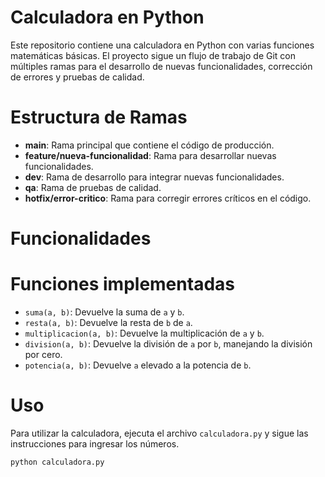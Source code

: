  # Calculadora en Python

Este repositorio contiene una calculadora en Python con varias funciones matemáticas básicas. El proyecto sigue un flujo de trabajo de Git con múltiples ramas para el desarrollo de nuevas funcionalidades, corrección de errores y pruebas de calidad.

# Estructura de Ramas

- **main**: Rama principal que contiene el código de producción.
- **feature/nueva-funcionalidad**: Rama para desarrollar nuevas funcionalidades.
- **dev**: Rama de desarrollo para integrar nuevas funcionalidades.
- **qa**: Rama de pruebas de calidad.
- **hotfix/error-critico**: Rama para corregir errores críticos en el código.

# Funcionalidades

# Funciones implementadas

- `suma(a, b)`: Devuelve la suma de `a` y `b`.
- `resta(a, b)`: Devuelve la resta de `b` de `a`.
- `multiplicacion(a, b)`: Devuelve la multiplicación de `a` y `b`.
- `division(a, b)`: Devuelve la división de `a` por `b`, manejando la división por cero.
- `potencia(a, b)`: Devuelve `a` elevado a la potencia de `b`.

# Uso

Para utilizar la calculadora, ejecuta el archivo `calculadora.py` y sigue las instrucciones para ingresar los números.

```bash
python calculadora.py
